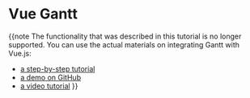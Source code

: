 Vue Gantt
==================

{{note The functionality that was described in this tutorial is no longer supported. You can use the actual materials on integrating Gantt with Vue.js: 

- [a step-by-step tutorial](https://dhtmlx.com/blog/use-dhtmlxgantt-vue-js-framework-demo/) 
- [a demo on GitHub](https://github.com/DHTMLX/vue-gantt-demo)
- [a video tutorial](https://www.youtube.com/watch?v=IgoXvVSerkE&t=10s)
}}
